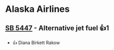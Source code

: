 # Alaska Airlines

## [SB 5447](/bill/2023-24/sb/5447/) - Alternative jet fuel 👍1  
* 👍 Diana Birkett Rakow